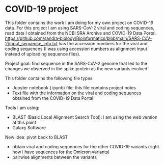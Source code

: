 # COVID-19 project

This folder contains the work I am doing for my own project on COVID-19 data. For this project I am using SARS-CoV-2 viral and coding sequences, read data I obtained from the NCBI SRA Archive and COVID-19 Data Portal. https://github.com/sandra-biology/Bioinformatics/blob/main/SARS-CoV-2/input_sequence_info.txt has the accession numbers for the viral and coding sequences (I was using accession numbers as alignment input instead of uploading sequence files).

Project goal: find sequence in the SARS-CoV-2 genome that led to the changes we observed in the spike protein as the new variants evolved.

This folder contains the following file types:
- Jupyter notebook (.ipynb) file: this file contains project notes
- Text file with the information on the viral and coding sequences obtained from the COVID-19 Data Portal

Tools I am using:
- BLAST (Basic Local Alignment Search Tool): I am using the web version at this point
- Galaxy Software

New idea: pivot back to BLAST
- obtain viral and coding sequences for the other COVID-19 variants (right now I have sequences for the Omicron variants)
- pairwise alignments between the variants